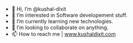 - 👋 Hi, I’m @kushal-dixit
- 👀 I’m interested in Software developement stuff.
- 🌱 I’m currently learning new technologies.
- 💞️ I’m looking to collaborate on anything.
- 📫 How to reach me | www.kushaldixit.com

<!---
kushal-dixit/kushal-dixit is a ✨ special ✨ repository because its `README.md` (this file) appears on your GitHub profile.
You can click the Preview link to take a look at your changes.
--->
